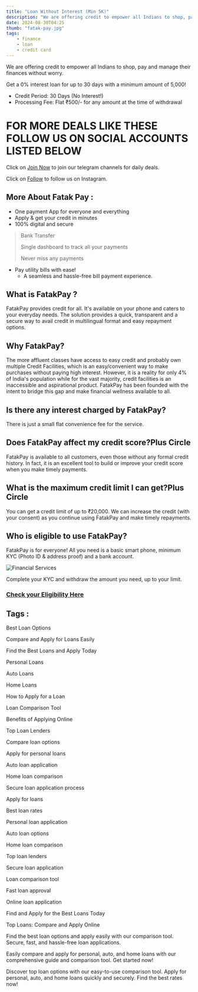 ```yaml
---
title: "Loan Without Interest (Min 5K)"
description: "We are offering credit to empower all Indians to shop, pay and manage their finances without worry."
date: 2024-08-30T04:25
thumb: "fatak-pay.jpg"
tags: 
    - finance
    - loan
    - credit card
---
```


We are offering credit to empower all Indians to shop, pay and manage their finances without worry.

Get a 0% interest loan for up to 30 days with a minimum amount of 5,000!
 
- Credit Period: 30 Days (No Interest!)
- Processing Fee: Flat ₹500/- for any amount at the time of withdrawal
 
# FOR MORE DEALS LIKE THESE FOLLOW US ON SOCIAL ACCOUNTS LISTED BELOW

Click on [Join Now](https://telegram.me/thecheapstore1 "Join Now Link") to join our telegram channels for daily deals.

Click on [Follow](https://www.instagram.com/tcs.offers/ "Follow Link") to follow us on Instagram.

## More About Fatak Pay :

- One payment App for everyone and everything
- Apply & get your credit in minutes
- 100% digital and secure

> Bank Transfer
>
> Single dashboard to track all your payments
>
> Never miss any payments

- Pay utility bills with ease!
    - A seamless and hassle-free bill payment experience.

## What is FatakPay ?

FatakPay provides credit for all. It's available on your phone and caters to your everyday needs. The solution provides a quick, transparent and a secure way to avail credit in multilingual format and easy repayment options.

## Why FatakPay?

The more affluent classes have access to easy credit and probably own multiple Credit Facilities, which is an easy/convenient way to make purchases without paying high interest. However, it is a reality for only 4% of India's population while for the vast majority, credit facilities is an inaccessible and aspirational product. FatakPay has been founded with the intent to bridge this gap and make financial wellness available to all.

## Is there any interest charged by FatakPay?

There is just a small flat convenience fee for the service.

## Does FatakPay affect my credit score?Plus Circle

FatakPay is available to all customers, even those without any formal credit history. In fact, it is an excellent tool to build or improve your credit score when you make timely payments.

## What is the maximum credit limit I can get?Plus Circle

You can get a credit limit of up to ₹20,000. We can increase the credit (with your consent) as you continue using FatakPay and make timely repayments.

## Who is eligible to use FatakPay?

FatakPay is for everyone! All you need is a basic smart phone, minimum KYC (Photo ID & address proof) and a bank account.

![Financial Services](https://fatakpay.com/assets/images/others/homepage/getstartnew.svg)

Complete your KYC and withdraw the amount you need, up to your limit.

### [Check your Eligibility Here](https://bitli.in/UUS7dp0)

## Tags :

Best Loan Options

Compare and Apply for Loans Easily

Find the Best Loans and Apply Today

Personal Loans

Auto Loans

Home Loans

How to Apply for a Loan

Loan Comparison Tool

Benefits of Applying Online

Top Loan Lenders

Compare loan options

Apply for personal loans

Auto loan application

Home loan comparison

Secure loan application process

Apply for loans

Best loan rates

Personal loan application

Auto loan options

Home loan comparison

Top loan lenders

Secure loan application

Loan comparison tool

Fast loan approval

Online loan application

Find and Apply for the Best Loans Today

Top Loans: Compare and Apply Online

Find the best loan options and apply easily with our comparison tool. Secure, fast, and hassle-free loan applications.

Easily compare and apply for personal, auto, and home loans with our comprehensive guide and comparison tool. Get started now!

Discover top loan options with our easy-to-use comparison tool. Apply for personal, auto, and home loans quickly and securely. Find the best rates now!